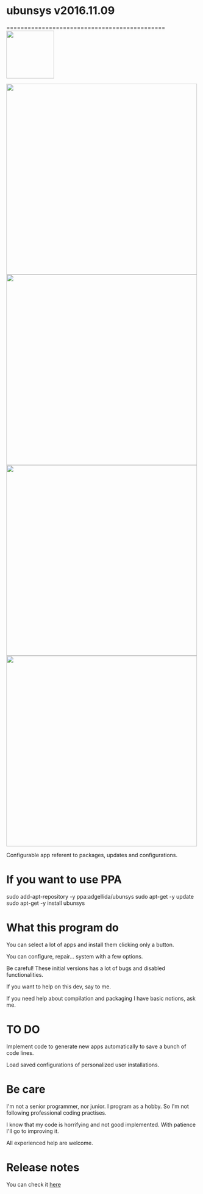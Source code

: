 # ubunsys v2016.11.09
=============================================
<img src="http://dglibre.com/wp-content/subidas/2008/09/tux.png" width="125">

<img src="http://i.imgur.com/4whZ4Vg.png" width="500">

<img src="http://i.imgur.com/3pUHFFw.png" width="500">

<img src="http://i.imgur.com/i8YpsRZ.png" width="500">

<img src="http://i.imgur.com/X7GPrt2.png" width="500">

Configurable app referent to packages, updates and configurations.

If you want to use PPA
=============================================

sudo add-apt-repository -y ppa:adgellida/ubunsys
sudo apt-get -y update
sudo apt-get -y install ubunsys

What this program do
=============================================

You can select a lot of apps and install them clicking only a button.

You can configure, repair... system with a few options.

Be careful! These initial versions has a lot of bugs and disabled functionalities.

If you want to help on this dev, say to me.

If you need help about compilation and packaging I have basic notions, ask me.

TO DO
=============================================

Implement code to generate new apps automatically to save a bunch of code lines.

Load saved configurations of personalized user installations.

Be care
=============================================

I'm not a senior programmer, nor junior. I program as a hobby. So I'm not following professional coding practises.

I know that my code is horrifying and not good implemented. With patience I'll go to improving it.

All experienced help are welcome.

Release notes
=============================================
You can check it [here](https://github.com/adgellida/ubunsys/releases)